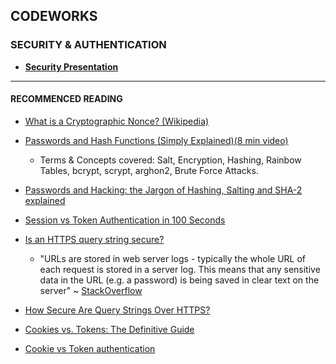## CODEWORKS 

### SECURITY & AUTHENTICATION

- [**Security Presentation**](https://kostasx.github.io/EventLoop/Education/Codeworks/presentations/security/)
---

#### RECOMMENCED READING 

- [What is a Cryptographic Nonce? (Wikipedia)](https://en.wikipedia.org/wiki/Cryptographic_nonce?oldformat=true)

- [Passwords and Hash Functions (Simply Explained)(8 min video)](https://www.youtube.com/watch?v=cczlpiiu42M)
    - Terms & Concepts covered: Salt, Encryption, Hashing, Rainbow Tables, bcrypt, scrypt, arghon2, Brute Force Attacks.

- [Passwords and Hacking: the Jargon of Hashing, Salting and SHA-2 explained](https://www.theguardian.com/technology/2016/dec/15/passwords-hacking-hashing-salting-sha-2)

- [Session vs Token Authentication in 100 Seconds](https://www.youtube.com/watch?v=UBUNrFtufWo)

- [Is an HTTPS query string secure?](https://stackoverflow.com/questions/323200/is-an-https-query-string-secure)
    - "URLs are stored in web server logs - typically the whole URL of each request is stored in a server log. This means that any sensitive data in the URL (e.g. a password) is being saved in clear text on the server" ~ [StackOverflow](https://stackoverflow.com/questions/2629222/are-querystring-parameters-secure-in-https-http-ssl)

- [How Secure Are Query Strings Over HTTPS?](https://blog.httpwatch.com/2009/02/20/how-secure-are-query-strings-over-https/)

- [Cookies vs. Tokens: The Definitive Guide](https://dzone.com/articles/cookies-vs-tokens-the-definitive-guide)

- [Cookie vs Token authentication](https://www.section.io/engineering-education/cookie-vs-token-authentication/)